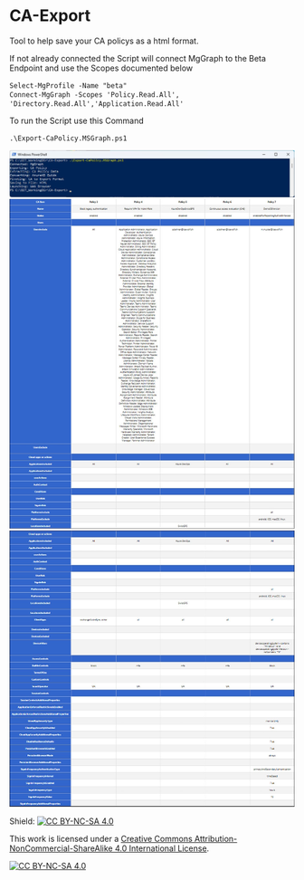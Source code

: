 # CA-Export
Tool to help save your CA policys as a html format. 

If not already connected the Script will connect MgGraph to the Beta Endpoint and use the Scopes documented below

```posh
Select-MgProfile -Name "beta"
Connect-MgGraph -Scopes 'Policy.Read.All', 'Directory.Read.All','Application.Read.All'
```

To run the Script use this Command

```posh
.\Export-CaPolicy.MSGraph.ps1
```

![Export-CaPolicy_01](Export-CaPolicy_01.jpg)
![Export-CaPolicy_02](Export-CaPolicy_02.jpg)
![Export-CaPolicy_03](Export-CaPolicy_03.jpg)


Shield: [![CC BY-NC-SA 4.0][cc-by-nc-sa-shield]][cc-by-nc-sa]

This work is licensed under a
[Creative Commons Attribution-NonCommercial-ShareAlike 4.0 International License][cc-by-nc-sa].

[![CC BY-NC-SA 4.0][cc-by-nc-sa-image]][cc-by-nc-sa]

[cc-by-nc-sa]: http://creativecommons.org/licenses/by-nc-sa/4.0/
[cc-by-nc-sa-image]: https://licensebuttons.net/l/by-nc-sa/4.0/88x31.png
[cc-by-nc-sa-shield]: https://img.shields.io/badge/License-CC%20BY--NC--SA%204.0-lightgrey.svg
